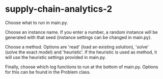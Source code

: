 # supply-chain-analytics-2
Choose what to run in main.py.


Choose an instance name. If you enter a number, a random instance will be generated with that seed (instance settings can be changed in main.py).


Choose a method. Options are 'read' (load an existing solution), 'solve' (solve the exact model) and 'heuristic'. If the heuristic is used as method, it will use the heuristic settings provided in main.py.


Finally, choose which log functions to run at the bottom of main.py. Options for this can be found in the Problem class.

